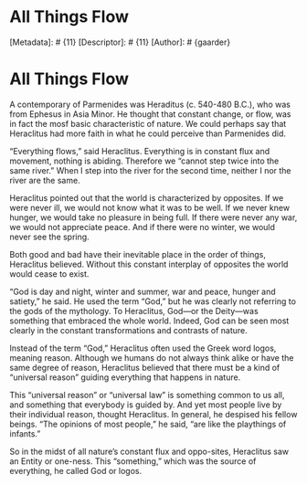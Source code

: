 # All Things Flow
[Metadata]: # {11}
[Descriptor]: # {11}
[Author]: # {gaarder}
# All Things Flow
A contemporary of Parmenides was Heraditus (c. 540-480 B.C.), who was from
Ephesus in Asia Minor. He thought that constant change, or flow, was in fact
the mosf basic characteristic of nature. We could perhaps say that Heraclitus
had more faith in what he could perceive than Parmenides did.

“Everything flows,” said Heraclitus. Everything is in constant flux and
movement, nothing is abiding. Therefore we “cannot step twice into the same
river.” When I step into the river for the second time, neither I nor the river
are the same.

Heraclitus pointed out that the world is characterized by opposites. If we were
never ill, we would not know what it was to be well. If we never knew hunger,
we would take no pleasure in being full. If there were never any war, we would
not appreciate peace. And if there were no winter, we would never see the
spring.

Both good and bad have their inevitable place in the order of things,
Heraclitus believed. Without this constant interplay of opposites the world
would cease to exist.

“God is day and night, winter and summer, war and peace, hunger and satiety,”
he said. He used the term “God,” but he was clearly not referring to the gods
of the mythology. To Heraclitus, God—or the Deity—was something that embraced
the whole world. Indeed, God can be seen most clearly in the constant
transformations and contrasts of nature.

Instead of the term “God,” Heraclitus often used the Greek word logos, meaning
reason. Although we humans do not always think alike or have the same degree of
reason, Heraclitus believed that there must be a kind of “universal reason”
guiding everything that happens in nature.

This “universal reason” or “universal law” is something common to us all, and
something that everybody is guided by. And yet most people live by their
individual reason, thought Heraclitus. In general, he despised his fellow
beings. “The opinions of most people,” he said, “are like the playthings of
infants.”

So in the midst of all nature’s constant flux and oppo-sites, Heraclitus saw an
Entity or one-ness. This “something,” which was the source of everything, he
called God or logos.

